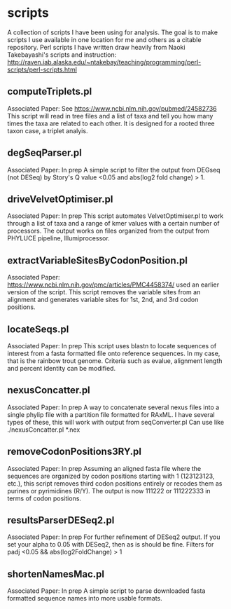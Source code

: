 # scripts
A collection of scripts I have been using for analysis. The goal is to make scripts I use available in one location for me and others as a citable repository.
Perl scripts I have written draw heavily from Naoki Takebayashi's scripts and instruction: http://raven.iab.alaska.edu/~ntakebay/teaching/programming/perl-scripts/perl-scripts.html

## computeTriplets.pl
Associated Paper: See https://www.ncbi.nlm.nih.gov/pubmed/24582736
This script will read in tree files and a list of taxa and tell you how many times the taxa are related to each other. It is designed for a rooted three taxon case, a triplet analyis.

## degSeqParser.pl
Associated Paper: In prep
A simple script to filter the output from DEGseq (not DESeq) by Story's Q value <0.05 and abs(log2 fold change) > 1.

## driveVelvetOptimiser.pl
Associated Paper: In prep
This script automates VelvetOptimiser.pl to work through a list of taxa and a range of kmer values with a certain number of processors. The output works on files organized from the output from PHYLUCE pipeline, Illumiprocessor.

## extractVariableSitesByCodonPosition.pl
Associated Paper: https://www.ncbi.nlm.nih.gov/pmc/articles/PMC4458374/ used an earlier version of the script.
This script removes the variable sites from an alignment and generates variable sites for 1st, 2nd, and 3rd codon positions.

## locateSeqs.pl
Associated Paper: In prep
This script uses blastn to locate sequences of interest from a fasta formatted file onto reference sequences. In my case, that is the rainbow trout genome. Criteria such as evalue, alignment length and percent identity can be modified.

## nexusConcatter.pl
Associated Paper: In prep
A way to concatenate several nexus files into a single phylip file with a partition file formatted for RAxML. I have several types of these, this will work with output from seqConverter.pl
Can use like ./nexusConcatter.pl *.nex

## removeCodonPositions3RY.pl
Associated Paper: In prep
Assuming an aligned fasta file where the sequences are organized by codon positions starting with 1 (123123123, etc.), this script removes third codon positions entirely or recodes them as purines or pyrimidines (R/Y).
The output is now 111222 or 111222333 in terms of codon positions.

## resultsParserDESeq2.pl
Associated Paper: In prep
For further refinement of DESeq2 output. If you set your alpha to 0.05 with DESeq2, then as is should be fine. Filters for padj <0.05 && abs(log2FoldChange) > 1

## shortenNamesMac.pl
Associated Paper: In prep
A simple script to parse downloaded fasta formatted sequence names into more usable formats.


